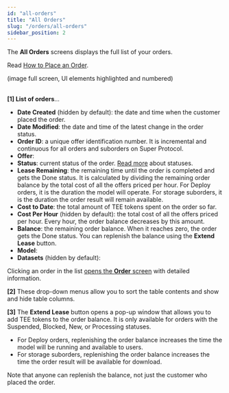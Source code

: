 ```yaml
---
id: "all-orders"
title: "All Orders"
slug: "/orders/all-orders"
sidebar_position: 2
---
```


The **All Orders** screens displays the full list of your orders. 

Read [How to Place an Order](/ai-marketplace/guides/guide-place-order).

(image full screen, UI elements highlighted and numbered)
<br/>
<br/>

**[1] List of orders**...

- **Date Created** (hidden by default): the date and time when the customer placed the order.
- **Date Modified**: the date and time of the latest change in the order status.
- **Order ID**: a unique offer identification number. It is incremental and continuous for all orders and suborders on Super Protocol.
- **Offer**:
- **Status**: current status of the order. [Read more](/ai-marketplace/orders#order-status) about statuses.
- **Lease Remaining**: the remaining time until the order is completed and gets the Done status. It is calculated by dividing the remaining order balance by the total cost of all the offers priced per hour. For Deploy orders, it is the duration the model will operate. For storage suborders, it is the duration the order result will remain available.
- **Cost to Date**: the total amount of TEE tokens spent on the order so far.
- **Cost Per Hour** (hidden by default): the total cost of all the offers priced per hour. Every hour, the order balance decreases by this amount.
- **Balance**: the remaining order balance. When it reaches zero, the order gets the Done status. You can replenish the balance using the **Extend Lease** button.
- **Model**: 
- **Datasets** (hidden by default):

Clicking an order in the list [opens the **Order** screen](/ai-marketplace/orders/order) with detailed information.

**[2]** These drop-down menus allow you to sort the table contents and show and hide table columns.

**[3]** The **Extend Lease** button opens a pop-up window that allows you to add TEE tokens to the order balance. It is only available for orders with the Suspended, Blocked, New, or Processing statuses.

- For Deploy orders, replenishing the order balance increases the time the model will be running and available to users.
- For storage suborders, replenishing the order balance increases the time the order result will be available for download.

Note that anyone can replenish the balance, not just the customer who placed the order.